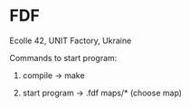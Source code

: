 # FDF
Ecolle 42, UNIT Factory, Ukraine

Commands to start program:

1) compile       ->  make

2) start program -> .fdf maps/* (choose map)
